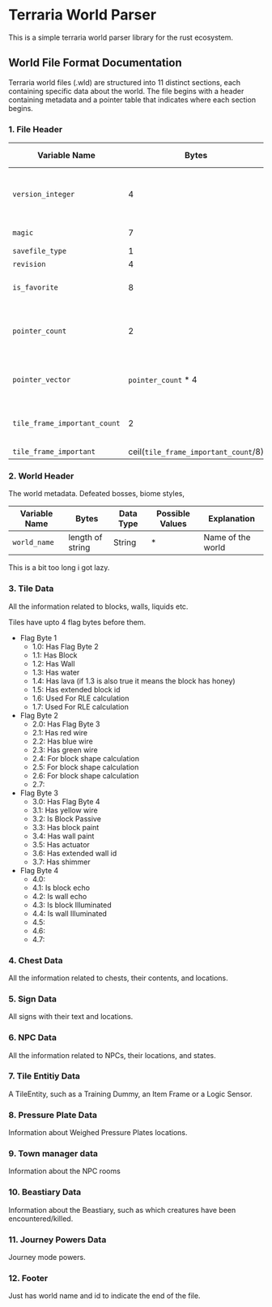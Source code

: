 # Terraria World Parser

This is a simple terraria world parser library for the rust ecosystem.

## World File Format Documentation

Terraria world files (.wld) are structured into 11 distinct sections, each containing specific data about the world. The file begins with a header containing metadata and a pointer table that indicates where each section begins.

### 1. File Header

| Variable Name | Bytes | Data Type | Possible Values | Explanation |
|---------------|-------|-----------|-----------------|-------------|
| `version_integer` | 4 | i32 | 279 (1.4.4.9), 278 (1.4.4.8), etc. | Terraria version number |
| `magic` | 7 | String |"relogic" | Magic string identifier |
| `savefile_type` | 1 | u8 | 0 | File type identifier |
| `revision` | 4 | u32 | 0 | Revision number |
| `is_favorite` | 8 | u64 | 0 or 1 | Whether world is marked as favorite (Why so big?) |
| `pointer_count` | 2 | u16 | 11 | Number of section pointers. This seems to be constant on all 1.4.4.9 worlds |
| `pointer_vector` | `pointer_count` * 4 | Vec\<u32> | Depends on the worlds contents | Vector of section pointers, a map for this file |
| `tile_frame_important_count` | 2 | i16 | ?? | Number of bits for the tile_frame_important vector |
| `tile_frame_important` | ceil(`tile_frame_important_count`/8) | Vec\<bool> | ?? | ?? |


### 2. World Header

The world metadata. Defeated bosses, biome styles,

| Variable Name | Bytes | Data Type | Possible Values | Explanation |
|---------------|-------|-----------|-----------------|-------------|
| `world_name` | length of string | String | * | Name of the world |

This is a bit too long i got lazy.

### 3. Tile Data

All the information related to blocks, walls, liquids etc.

Tiles have upto 4 flag bytes before them.

- Flag Byte 1
    - 1.0: Has Flag Byte 2
    - 1.1: Has Block
    - 1.2: Has Wall
    - 1.3: Has water
    - 1.4: Has lava (if 1.3 is also true it means the block has honey)
    - 1.5: Has extended block id
    - 1.6: Used For RLE calculation
    - 1.7: Used For RLE calculation
- Flag Byte 2
    - 2.0: Has Flag Byte 3
    - 2.1: Has red wire
    - 2.2: Has blue wire
    - 2.3: Has green wire
    - 2.4: For block shape calculation
    - 2.5: For block shape calculation
    - 2.6: For block shape calculation
    - 2.7:
- Flag Byte 3
    - 3.0: Has Flag Byte 4
    - 3.1: Has yellow wire
    - 3.2: Is Block Passive
    - 3.3: Has block paint
    - 3.4: Has wall paint
    - 3.5: Has actuator
    - 3.6: Has extended wall id
    - 3.7: Has shimmer
- Flag Byte 4
    - 4.0:
    - 4.1: Is block echo
    - 4.2: Is wall echo
    - 4.3: Is block Illuminated
    - 4.4: Is wall Illuminated
    - 4.5:
    - 4.6:
    - 4.7:



### 4. Chest Data

All the information related to chests, their contents, and locations.

### 5. Sign Data

All signs with their text and locations.

### 6. NPC Data

All the information related to NPCs, their locations, and states.

### 7. Tile Entitiy Data

A TileEntity, such as a Training Dummy, an Item Frame or a Logic Sensor.

### 8. Pressure Plate Data

Information about Weighed Pressure Plates locations.

### 9. Town manager data

Information about the NPC rooms

### 10. Beastiary Data

Information about the Beastiary, such as which creatures have been encountered/killed.

### 11. Journey Powers Data

Journey mode powers.

### 12. Footer

Just has world name and id to indicate the end of the file.
